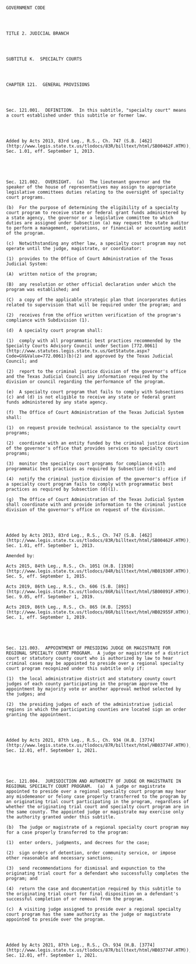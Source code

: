 ﻿
    
    
    	
    					
    
    
    GOVERNMENT CODE
    
      
    
    
    TITLE 2. JUDICIAL BRANCH
    
      
    
    
    SUBTITLE K.  SPECIALTY COURTS
    
      
    
    
    CHAPTER 121.  GENERAL PROVISIONS
    
      
    
    
    Sec. 121.001.  DEFINITION.  In this subtitle, "specialty court" means a court established under this subtitle or former law.
    
    
    
    
    Added by Acts 2013, 83rd Leg., R.S., Ch. 747 (S.B. [462](http://www.legis.state.tx.us/tlodocs/83R/billtext/html/SB00462F.HTM)), Sec. 1.01, eff. September 1, 2013.
    
    
    
    
    
    Sec. 121.002.  OVERSIGHT.  (a)  The lieutenant governor and the speaker of the house of representatives may assign to appropriate legislative committees duties relating to the oversight of specialty court programs.
    
    (b)  For the purpose of determining the eligibility of a specialty court program to receive state or federal grant funds administered by a state agency, the governor or a legislative committee to which duties are assigned under Subsection (a) may request the state auditor to perform a management, operations, or financial or accounting audit of the program.
    
    (c)  Notwithstanding any other law, a specialty court program may not operate until the judge, magistrate, or coordinator:
    
    (1)  provides to the Office of Court Administration of the Texas Judicial System:
    
    (A)  written notice of the program;
    
    (B)  any resolution or other official declaration under which the program was established; and
    
    (C)  a copy of the applicable strategic plan that incorporates duties related to supervision that will be required under the program; and
    
    (2)  receives from the office written verification of the program's compliance with Subdivision (1).
    
    (d)  A specialty court program shall:
    
    (1)  comply with all programmatic best practices recommended by the Specialty Courts Advisory Council under Section [772.0061](http://www.statutes.legis.state.tx.us/GetStatute.aspx?Code=GV&Value=772.0061)(b)(2) and approved by the Texas Judicial Council; and
    
    (2)  report to the criminal justice division of the governor's office and the Texas Judicial Council any information required by the division or council regarding the performance of the program.
    
    (e)  A specialty court program that fails to comply with Subsections (c) and (d) is not eligible to receive any state or federal grant funds administered by any state agency.
    
    (f)  The Office of Court Administration of the Texas Judicial System shall:
    
    (1)  on request provide technical assistance to the specialty court programs;
    
    (2)  coordinate with an entity funded by the criminal justice division of the governor's office that provides services to specialty court programs;
    
    (3)  monitor the specialty court programs for compliance with programmatic best practices as required by Subsection (d)(1); and
    
    (4)  notify the criminal justice division of the governor's office if a specialty court program fails to comply with programmatic best practices as required by Subsection (d)(1).
    
    (g)  The Office of Court Administration of the Texas Judicial System shall coordinate with and provide information to the criminal justice division of the governor's office on request of the division.
    
    
    
    
    Added by Acts 2013, 83rd Leg., R.S., Ch. 747 (S.B. [462](http://www.legis.state.tx.us/tlodocs/83R/billtext/html/SB00462F.HTM)), Sec. 1.01, eff. September 1, 2013.
    
    Amended by: 
    
    Acts 2015, 84th Leg., R.S., Ch. 1051 (H.B. [1930](http://www.legis.state.tx.us/tlodocs/84R/billtext/html/HB01930F.HTM)), Sec. 5, eff. September 1, 2015.
    
    Acts 2019, 86th Leg., R.S., Ch. 606 (S.B. [891](http://www.legis.state.tx.us/tlodocs/86R/billtext/html/SB00891F.HTM)), Sec. 9.05, eff. September 1, 2019.
    
    Acts 2019, 86th Leg., R.S., Ch. 865 (H.B. [2955](http://www.legis.state.tx.us/tlodocs/86R/billtext/html/HB02955F.HTM)), Sec. 1, eff. September 1, 2019.
    
    
    
    
    
    Sec. 121.003.  APPOINTMENT OF PRESIDING JUDGE OR MAGISTRATE FOR REGIONAL SPECIALTY COURT PROGRAM.  A judge or magistrate of a district court or statutory county court who is authorized by law to hear criminal cases may be appointed to preside over a regional specialty court program recognized under this subtitle only if:
    
    (1)  the local administrative district and statutory county court judges of each county participating in the program approve the appointment by majority vote or another approval method selected by the judges; and
    
    (2)  the presiding judges of each of the administrative judicial regions in which the participating counties are located sign an order granting the appointment.
    
    
    
    
    Added by Acts 2021, 87th Leg., R.S., Ch. 934 (H.B. [3774](http://www.legis.state.tx.us/tlodocs/87R/billtext/html/HB03774F.HTM)), Sec. 12.01, eff. September 1, 2021.
    
    
    
    
    
    Sec. 121.004.  JURISDICTION AND AUTHORITY OF JUDGE OR MAGISTRATE IN REGIONAL SPECIALTY COURT PROGRAM.  (a)  A judge or magistrate appointed to preside over a regional specialty court program may hear any misdemeanor or felony case properly transferred to the program by an originating trial court participating in the program, regardless of whether the originating trial court and specialty court program are in the same county. The appointed judge or magistrate may exercise only the authority granted under this subtitle.
    
    (b)  The judge or magistrate of a regional specialty court program may for a case properly transferred to the program:
    
    (1)  enter orders, judgments, and decrees for the case;
    
    (2)  sign orders of detention, order community service, or impose other reasonable and necessary sanctions;
    
    (3)  send recommendations for dismissal and expunction to the originating trial court for a defendant who successfully completes the program; and
    
    (4)  return the case and documentation required by this subtitle to the originating trial court for final disposition on a defendant's successful completion of or removal from the program.
    
    (c)  A visiting judge assigned to preside over a regional specialty court program has the same authority as the judge or magistrate appointed to preside over the program.
    
    
    
    
    Added by Acts 2021, 87th Leg., R.S., Ch. 934 (H.B. [3774](http://www.legis.state.tx.us/tlodocs/87R/billtext/html/HB03774F.HTM)), Sec. 12.01, eff. September 1, 2021.
    
    
    
    
    				
